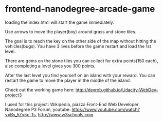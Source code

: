 frontend-nanodegree-arcade-game
===============================

loading the index.html will start the game immediately.

Use arrows to move the player(boy) around grass and stone tiles.

The goal is to reach the key on the other side of the map without hitting the vehicles(bugs). You have 3 lives before the game restart and load the 1st level.

There are gems on the stone tiles you can collect for extra points(150 each), also completing a level gives you 300 points.

After the last level you find yourself on an island with your reward. You can restart the game to move the player in the middle of the island.

Check out the working game here: http://devrob.github.io/Udacity-WebDev-project3

I used for this project:
Wikipedia, piazza Front-End Web Developer Nanodegree P3 Forum, youtube: https://www.youtube.com/watch?v=Bv_5Zv5c-Ts,
http://www.w3schools.com
